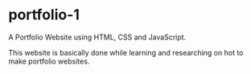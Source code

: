 # portfolio-1
A Portfolio Website using HTML, CSS and JavaScript.

This website is basically done while learning and researching on hot to make portfolio websites.
